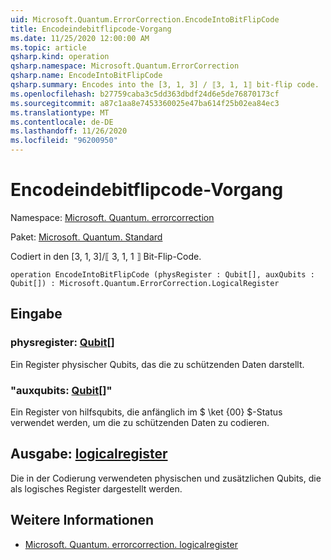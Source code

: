 ```yaml
---
uid: Microsoft.Quantum.ErrorCorrection.EncodeIntoBitFlipCode
title: Encodeindebitflipcode-Vorgang
ms.date: 11/25/2020 12:00:00 AM
ms.topic: article
qsharp.kind: operation
qsharp.namespace: Microsoft.Quantum.ErrorCorrection
qsharp.name: EncodeIntoBitFlipCode
qsharp.summary: Encodes into the [3, 1, 3] / ⟦3, 1, 1⟧ bit-flip code.
ms.openlocfilehash: b27759caba3c5dd363dbdf24d6e5de76870173cf
ms.sourcegitcommit: a87c1aa8e7453360025e47ba614f25b02ea84ec3
ms.translationtype: MT
ms.contentlocale: de-DE
ms.lasthandoff: 11/26/2020
ms.locfileid: "96200950"
---
```

# <a name="encodeintobitflipcode-operation"></a>Encodeindebitflipcode-Vorgang

Namespace: [Microsoft. Quantum. errorcorrection](xref:Microsoft.Quantum.ErrorCorrection)

Paket: [Microsoft. Quantum. Standard](https://nuget.org/packages/Microsoft.Quantum.Standard)


Codiert in den [3, 1, 3]/⟦ 3, 1, 1 ⟧ Bit-Flip-Code.

```qsharp
operation EncodeIntoBitFlipCode (physRegister : Qubit[], auxQubits : Qubit[]) : Microsoft.Quantum.ErrorCorrection.LogicalRegister
```


## <a name="input"></a>Eingabe

### <a name="physregister--qubit"></a>physregister: [Qubit](xref:microsoft.quantum.lang-ref.qubit)[]

Ein Register physischer Qubits, das die zu schützenden Daten darstellt.


### <a name="auxqubits--qubit"></a>"auxqubits: [Qubit](xref:microsoft.quantum.lang-ref.qubit)[]"

Ein Register von hilfsqubits, die anfänglich im $ \ket {00} $-Status verwendet werden, um die zu schützenden Daten zu codieren.



## <a name="output--logicalregister"></a>Ausgabe: [logicalregister](xref:Microsoft.Quantum.ErrorCorrection.LogicalRegister)

Die in der Codierung verwendeten physischen und zusätzlichen Qubits, die als logisches Register dargestellt werden.

## <a name="see-also"></a>Weitere Informationen

- [Microsoft. Quantum. errorcorrection. logicalregister](xref:Microsoft.Quantum.ErrorCorrection.LogicalRegister)